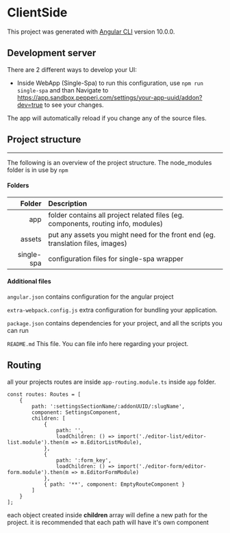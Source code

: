 # ClientSide

This project was generated with [Angular CLI](https://github.com/angular/angular-cli) version 10.0.0.

## Development server
There are 2 different ways to develop your UI:

- Inside WebApp (Single-Spa)
    to run this configuration, use `npm run single-spa` and than Navigate to https://app.sandbox.pepperi.com/settings/your-app-uuid/addon?dev=true to see your changes.

The app will automatically reload if you change any of the source files.

## Project structure
---
The following is an overview of the project structure. 
The node_modules folder is in use by `npm`

#### Folders
|Folder | Description |
| ---:  | :---       |
| app | folder contains all project related files (eg. components, routing info, modules) |
| assets | put any assets you might need for the front end (eg. translation files, images) |
| single-spa | configuration files for single-spa wrapper |

#### Additional files
`angular.json` contains configuration for the angular project

`extra-webpack.config.js` extra configuration for bundling your application. 

`package.json` contains dependencies for your project, and all the scripts you can run

`README.md` This file. You can file info here regarding your project.

## Routing
all your projects routes are inside `app-routing.module.ts` inside `app` folder.
```
const routes: Routes = [
    {
        path: ':settingsSectionName/:addonUUID/:slugName',
        component: SettingsComponent,
        children: [
            {
                path: '',
                loadChildren: () => import('./editor-list/editor-list.module').then(m => m.EditorListModule),
            },
            {
                path: ':form_key',
                loadChildren: () => import('./editor-form/editor-form.module').then(m => m.EditorFormModule)
            },
            { path: '**', component: EmptyRouteComponent }
        ]
    }
];
```
each object created inside **children** array will define a new path for the project. 
it is recommended that each path will have it's own component
